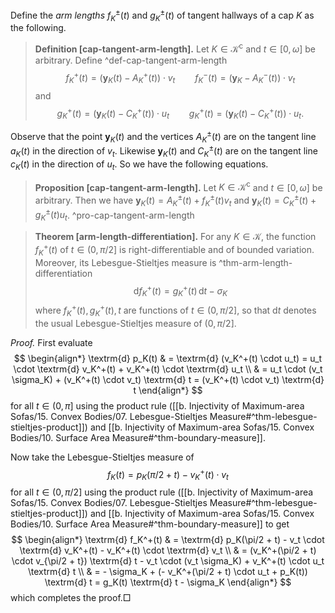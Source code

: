 Define the _arm lengths_ $f_K^{\pm}(t)$ and $g_K^{\pm}(t)$ of tangent hallways of a cap $K$ as the following.

> __Definition [cap-tangent-arm-length].__ Let $K \in \mathcal{K}^\mathrm{c}$ and $t \in [0, \omega]$ be arbitrary. Define ^def-cap-tangent-arm-length
$$
f_K^+(t) = \left( \mathbf{y}_K(t) - A_K^+(t) \right) \cdot v_t \qquad f_K^-(t) = \left( \mathbf{y}_K - A_K^-(t) \right) \cdot v_t
$$
> and
$$
g_K^+(t) = (\mathbf{y}_K(t) - C_K^+(t)) \cdot u_t \qquad g_K^+(t) = (\mathbf{y}_K(t) - C_K^+(t)) \cdot u_t.
$$

Observe that the point $\mathbf{y}_K(t)$ and the vertices $A_K^{\pm}(t)$ are on the tangent line $a_K(t)$ in the direction of $v_t$. Likewise $\mathbf{y}_K(t)$ and $C_K^{\pm}(t)$ are on the tangent line $c_K(t)$ in the direction of $u_t$. So we have the following equations.

> __Proposition [cap-tangent-arm-length].__ Let $K \in \mathcal{K}^\mathrm{c}$ and $t \in [0, \omega]$ be arbitrary. Then we have $\mathbf{y}_K(t) = A^{\pm}_K(t) + f_K^{\pm}(t) v_t$ and $\mathbf{y}_K(t) = C^{\pm}_K(t) + g_K^{\pm}(t) u_t$. ^pro-cap-tangent-arm-length

> __Theorem [arm-length-differentiation].__ For any $K \in \mathcal{K}$, the function $f^+_K(t)$ of $t \in (0, \pi/2]$ is right-differentiable and of bounded variation. Moreover, its Lebesgue-Stieltjes measure is ^thm-arm-length-differentiation
$$
\textrm{d} f_K^+(t) = g_K^+(t)\, \textrm{d} t - \sigma_K
$$
> where $f_K^+(t), g_K^+(t), t$ are functions of $t \in (0, \pi/2]$, so that $\textrm{d} t$ denotes the usual Lebesgue-Stieltjes measure of $(0, \pi/2]$.

_Proof._ First evaluate
$$
\begin{align*}
\textrm{d} p_K(t) & = \textrm{d} (v_K^+(t) \cdot u_t) = u_t \cdot \textrm{d} v_K^+(t) + v_K^+(t) \cdot \textrm{d} u_t \\
& = u_t \cdot (v_t \sigma_K) + (v_K^+(t) \cdot v_t) \textrm{d} t = (v_K^+(t) \cdot v_t) \textrm{d} t
\end{align*}
$$
for all $t \in (0, \pi]$ using the product rule ([[b. Injectivity of Maximum-area Sofas/15. Convex Bodies/07. Lebesgue-Stieltjes Measure#^thm-lebesgue-stieltjes-product]]) and [[b. Injectivity of Maximum-area Sofas/15. Convex Bodies/10. Surface Area Measure#^thm-boundary-measure]].

Now take the Lebesgue-Stieltjes measure of
$$
f_K(t) = p_K(\pi/2 + t) - v_K^+(t) \cdot v_t
$$
for all $t \in (0, \pi/2]$ using the product rule ([[b. Injectivity of Maximum-area Sofas/15. Convex Bodies/07. Lebesgue-Stieltjes Measure#^thm-lebesgue-stieltjes-product]]) and [[b. Injectivity of Maximum-area Sofas/15. Convex Bodies/10. Surface Area Measure#^thm-boundary-measure]] to get
$$
\begin{align*}
\textrm{d} f_K^+(t) & = \textrm{d} p_K(\pi/2 + t) - v_t \cdot \textrm{d} v_K^+(t) - v_K^+(t) \cdot \textrm{d} v_t \\
& = (v_K^+(\pi/2 + t) \cdot v_{\pi/2 + t}) \textrm{d} t - v_t \cdot (v_t \sigma_K) + v_K^+(t) \cdot u_t \textrm{d} t \\
& = - \sigma_K + (- v_K^+(\pi/2 + t) \cdot u_t + p_K(t)) \textrm{d} t
= g_K(t) \textrm{d} t - \sigma_K
\end{align*}
$$
which completes the proof.□